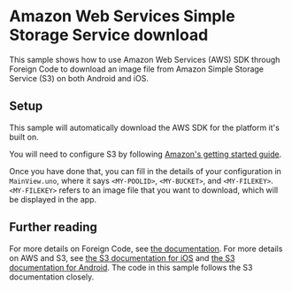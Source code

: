 # Amazon Web Services Simple Storage Service download

This sample shows how to use Amazon Web Services (AWS) SDK through Foreign Code
to download an image file from Amazon Simple Storage Service (S3) on both Android and
iOS.

## Setup

This sample will automatically download the AWS SDK for the platform it's built
on.

You will need to configure S3 by following [Amazon's getting started guide](http://docs.aws.amazon.com/mobile/sdkforios/developerguide/s3transfermanager.html).

Once you have done that, you can fill in the details of your configuration in
`MainView.uno`, where it says `<MY-POOLID>`, `<MY-BUCKET>`, and `<MY-FILEKEY>`.
`<MY-FILEKEY>` refers to an image file that you want to download, which will be
displayed in the app.

## Further reading

For more details on Foreign Code, see [the documentation](https://www.fusetools.com/learn/uno#working-with-foreign-code). For
more details on AWS and S3, see [the S3 documentation for iOS](http://docs.aws.amazon.com/mobile/sdkforios/developerguide/s3transfermanager.html)
and [the S3 documentation for Android](http://docs.aws.amazon.com/mobile/sdkforandroid/developerguide/s3transferutility.html).
The code in this sample follows the S3 documentation closely.
